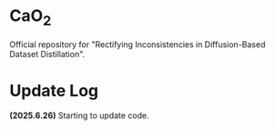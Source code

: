 # CaO<sub>2</sub>
Official repository for "Rectifying Inconsistencies in Diffusion-Based Dataset Distillation". 

# Update Log
**(2025.6.26)** Starting to update code.
